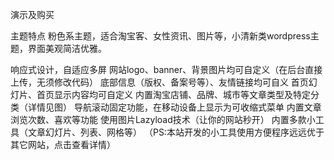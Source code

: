 演示及购买

主题特点
粉色系主题，适合淘宝客、女性资讯、图片等，小清新类wordpress主题，界面美观简洁优雅。

响应式设计，自适应多屏
网站logo、banner、背景图片均可自定义（在后台直接上传，无须修改代码）
底部信息（版权、备案号等）、友情链接均可自义
首页幻灯片、首页显示内容均可自定义
内置淘宝店铺、品牌、城市等文章类型及特定分类（详情见图）
导航滚动固定功能，在移动设备上显示为可收缩式菜单
内置文章浏览次数、喜欢等功能
使用图片Lazyload技术（让你的网站秒开）
内置多款小工具（文章幻灯片、列表、网格等）
（PS:本站开发的小工具使用方便程序远远优于其它网站，点击查看详情）


